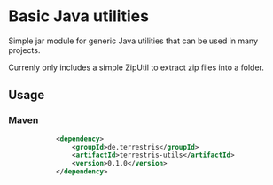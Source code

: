 # Basic Java utilities

Simple jar module for generic Java utilities that can be used in many projects.

Currenly only includes a simple ZipUtil to extract zip files into a folder.

## Usage

### Maven

```xml
            <dependency>
                <groupId>de.terrestris</groupId>
                <artifactId>terrestris-utils</artifactId>
                <version>0.1.0</version>
            </dependency>
```
